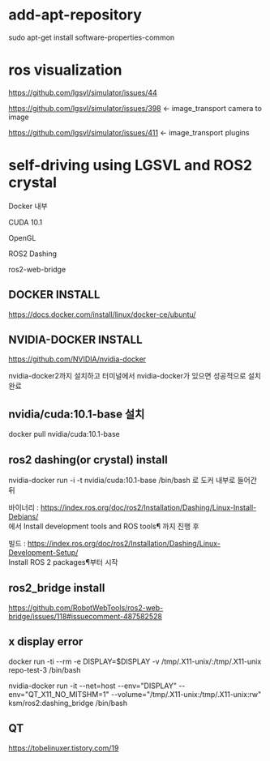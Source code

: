 # add-apt-repository
sudo apt-get install software-properties-common

# ros visualization
https://github.com/lgsvl/simulator/issues/44


https://github.com/lgsvl/simulator/issues/398 <- image_transport camera to image


https://github.com/lgsvl/simulator/issues/411 <- image_transport plugins

# self-driving using LGSVL and ROS2 crystal

Docker 내부


CUDA 10.1


OpenGL


ROS2 Dashing


ros2-web-bridge

## DOCKER INSTALL <br>

https://docs.docker.com/install/linux/docker-ce/ubuntu/

## NVIDIA-DOCKER INSTALL <br>

https://github.com/NVIDIA/nvidia-docker <br>

nvidia-docker2까지 설치하고 터미널에서 nvidia-docker가 있으면 성공적으로 설치 완료

## nvidia/cuda:10.1-base 설치

docker pull nvidia/cuda:10.1-base

## ros2 dashing(or crystal) install<br>



nvidia-docker run -i -t nvidia/cuda:10.1-base /bin/bash 로 도커 내부로 들어간 뒤

바이너리 : https://index.ros.org/doc/ros2/Installation/Dashing/Linux-Install-Debians/ <br>
에서 Install development tools and ROS tools¶ 까지 진행 후


빌드 : https://index.ros.org/doc/ros2/Installation/Dashing/Linux-Development-Setup/ <br>
Install ROS 2 packages¶부터 시작

## ros2_bridge install

https://github.com/RobotWebTools/ros2-web-bridge/issues/118#issuecomment-487582528


## x display error
docker run -ti --rm -e DISPLAY=$DISPLAY -v /tmp/.X11-unix/:/tmp/.X11-unix repo-test-3 /bin/bash

nvidia-docker run -it --net=host --env="DISPLAY" --env="QT_X11_NO_MITSHM=1" --volume="/tmp/.X11-unix:/tmp/.X11-unix:rw" ksm/ros2:dashing_bridge /bin/bash

## QT
https://tobelinuxer.tistory.com/19
